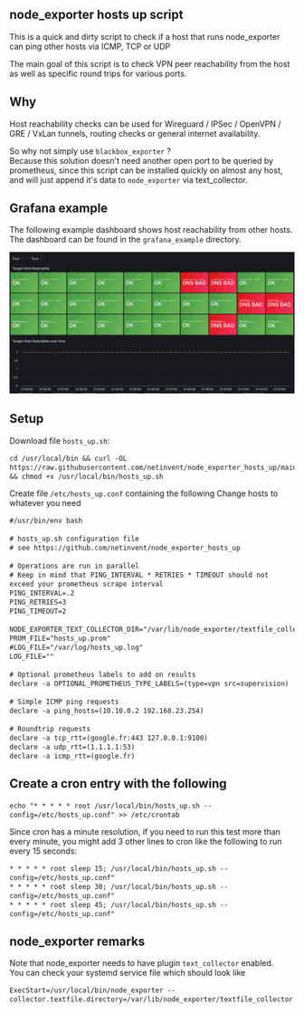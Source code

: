 ## node_exporter hosts up script

This is a quick and dirty script to check if a host that runs node_exporter can ping other hosts via ICMP, TCP or UDP   

The main goal of this script is to check VPN peer reachability from the host as well as specific round trips for various ports. 

## Why

Host reachability checks can be used for Wireguard / IPSec / OpenVPN / GRE / VxLan tunnels, routing checks or general internet availability.

So why not simply use `blackbox_exporter` ?  
Because this solution doesn't need another open port to be queried by prometheus, since this script can be installed quickly on almost any host, and will just append it's data to `node_exporter` via text_collector.

## Grafana example

The following example dashboard shows host reachability from other hosts.  
The dashboard can be found in the `grafana_example` directory.

![image](grafana_example/example_dashboard.png)

## Setup

Download file `hosts_up.sh`:

```
cd /usr/local/bin && curl -OL https://raw.githubusercontent.com/netinvent/node_exporter_hosts_up/main/hosts_up.sh && chmod +x /usr/local/bin/hosts_up.sh
```

Create file `/etc/hosts_up.conf` containing the following
Change hosts to whatever you need

```
#/usr/bin/env bash

# hosts_up.sh configuration file
# see https://github.com/netinvent/node_exporter_hosts_up

# Operations are run in parallel
# Keep in mind that PING_INTERVAL * RETRIES * TIMEOUT should not exceed your prometheus scrape interval
PING_INTERVAL=.2
PING_RETRIES=3
PING_TIMEOUT=2

NODE_EXPORTER_TEXT_COLLECTOR_DIR="/var/lib/node_exporter/textfile_collector"
PROM_FILE="hosts_up.prom"
#LOG_FILE="/var/log/hosts_up.log"
LOG_FILE=""

# Optional prometheus labels to add on results
declare -a OPTIONAL_PROMETHEUS_TYPE_LABELS=(type=vpn src=supervision)

# Simple ICMP ping requests
declare -a ping_hosts=(10.10.0.2 192.168.23.254)

# Roundtrip requests
declare -a tcp_rtt=(google.fr:443 127.0.0.1:9100)
declare -a udp_rtt=(1.1.1.1:53)
declare -a icmp_rtt=(google.fr)
```

## Create a cron entry with the following

```
echo "* * * * * root /usr/local/bin/hosts_up.sh --config=/etc/hosts_up.conf" >> /etc/crontab
```

Since cron has a minute resolution, if you need to run this test more than every minute, you might add 3 other lines to cron like the following to run every 15 seconds:
```
* * * * * root sleep 15; /usr/local/bin/hosts_up.sh --config=/etc/hosts_up.conf"
* * * * * root sleep 30; /usr/local/bin/hosts_up.sh --config=/etc/hosts_up.conf"
* * * * * root sleep 45; /usr/local/bin/hosts_up.sh --config=/etc/hosts_up.conf"
```


## node_exporter remarks

Note that node_exporter needs to have plugin `text_collector` enabled.  
You can check your systemd service file which should look like
```
ExecStart=/usr/local/bin/node_exporter --collector.textfile.directory=/var/lib/node_exporter/textfile_collector
```